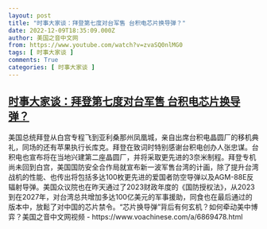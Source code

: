 ```yaml
---
layout: post
title: "时事大家谈：拜登第七度对台军售 台积电芯片换导弹？"
date: 2022-12-09T18:35:09.000Z
author: 美国之音中文网
from: https://www.youtube.com/watch?v=zvaSQ0nlMG0
tags: [ 时事大家谈 ]
comments: True
categories: [ 时事大家谈 ]
---
```

<!--1670610909000-->
[时事大家谈：拜登第七度对台军售 台积电芯片换导弹？](https://www.youtube.com/watch?v=zvaSQ0nlMG0)
------

<div>
美国总统拜登从白宫专程飞到亚利桑那州凤凰城，亲自出席台积电晶圆厂的移机典礼，同场的还有苹果执行长库克。拜登在致词时特别感谢台积电创办人张忠谋。台积电也宣布将在当地兴建第二座晶圆厂，并将采取更先进的3奈米制程。拜登专机尚未回到白宫，美国国防安全合作局就宣布新一波军售台湾的计画，除了提升台湾战机的性能、也传出将包括多达100枚更先进的爱国者防空导弹以及AGM-88E反辐射导弹。美国众议院也在昨天通过了2023财政年度的《国防授权法》，从2023到在2027年，对台湾总共增加多达100亿美元的军事援助，同食也在最后通过的版本中，放鬆了对中国的芯片禁令。“芯片换导弹”背后有何玄机？如何牵动美中博弈？美国之音中文网视频 - https://www.voachinese.com/a/6869478.html
</div>
